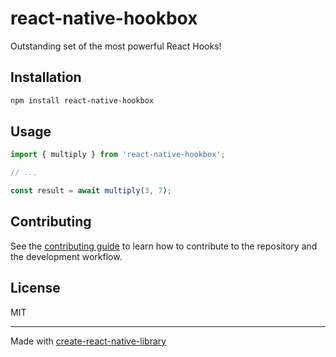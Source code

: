 # react-native-hookbox

Outstanding set of the most powerful React Hooks!

## Installation

```sh
npm install react-native-hookbox
```

## Usage

```js
import { multiply } from 'react-native-hookbox';

// ...

const result = await multiply(3, 7);
```

## Contributing

See the [contributing guide](CONTRIBUTING.md) to learn how to contribute to the repository and the development workflow.

## License

MIT

---

Made with [create-react-native-library](https://github.com/callstack/react-native-builder-bob)
